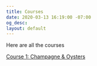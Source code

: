 ```yaml
---
title: Courses
date: 2020-03-13 16:19:00 -07:00
og_desc: 
layout: default
---
```


Here are all the courses

[Course 1: Champagne & Oysters](/#/ms/signup/5f4f2f1b96a3b60004ec7599)